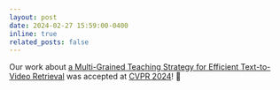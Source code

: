```yaml
---
layout: post
date: 2024-02-27 15:59:00-0400
inline: true
related_posts: false
---
```


Our work about [a Multi-Grained Teaching Strategy for Efficient Text-to-Video Retrieval](https://www.researchgate.net/publication/379270657_Holistic_Features_are_almost_Sufficient_for_Text-to-Video_Retrieval) was accepted at [CVPR 2024](https://cvpr.thecvf.com/Conferences/2024)! 🎉
